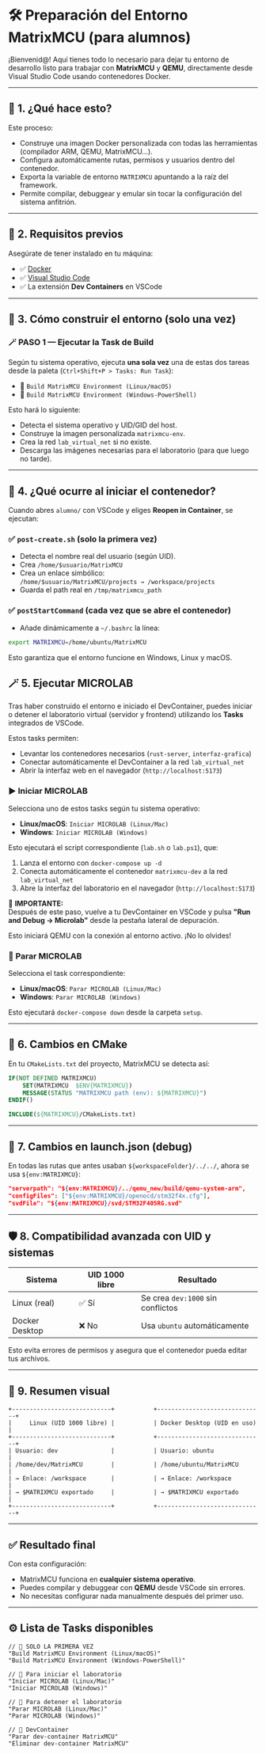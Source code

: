 # 🛠️ Preparación del Entorno MatrixMCU (para alumnos)

¡Bienvenid@! Aquí tienes todo lo necesario para dejar tu entorno de desarrollo listo para trabajar con **MatrixMCU** y **QEMU**, directamente desde Visual Studio Code usando contenedores Docker.

---

## 🚀 1. ¿Qué hace esto?

Este proceso:

- Construye una imagen Docker personalizada con todas las herramientas (compilador ARM, QEMU, MatrixMCU...).
- Configura automáticamente rutas, permisos y usuarios dentro del contenedor.
- Exporta la variable de entorno `MATRIXMCU` apuntando a la raíz del framework.
- Permite compilar, debuggear y emular sin tocar la configuración del sistema anfitrión.

---

## 🧪 2. Requisitos previos

Asegúrate de tener instalado en tu máquina:

- ✅ [Docker](https://docs.docker.com/get-docker/)
- ✅ [Visual Studio Code](https://code.visualstudio.com/)
- ✅ La extensión **Dev Containers** en VSCode

---

## 🧰 3. Cómo construir el entorno (solo una vez)

### 🪄 PASO 1 — Ejecutar la Task de Build

Según tu sistema operativo, ejecuta **una sola vez** una de estas dos tareas desde la paleta (`Ctrl+Shift+P > Tasks: Run Task`):

- 🔹 `Build MatrixMCU Environment (Linux/macOS)`
- 🔹 `Build MatrixMCU Environment (Windows-PowerShell)`

Esto hará lo siguiente:

- Detecta el sistema operativo y UID/GID del host.
- Construye la imagen personalizada `matrixmcu-env`.
- Crea la red `lab_virtual_net` si no existe.
- Descarga las imágenes necesarias para el laboratorio (para que luego no tarde).

---

## 🧠 4. ¿Qué ocurre al iniciar el contenedor?

Cuando abres `alumno/` con VSCode y eliges **Reopen in Container**, se ejecutan:

### ✅ `post-create.sh` (solo la primera vez)

- Detecta el nombre real del usuario (según UID).
- Crea `/home/$usuario/MatrixMCU`
- Crea un enlace simbólico:  
  `/home/$usuario/MatrixMCU/projects → /workspace/projects`
- Guarda el path real en `/tmp/matrixmcu_path`

### ✅ `postStartCommand` (cada vez que se abre el contenedor)

- Añade dinámicamente a `~/.bashrc` la línea:
  
```bash
export MATRIXMCU=/home/ubuntu/MatrixMCU
```

Esto garantiza que el entorno funcione en Windows, Linux y macOS.

## 🪄 5. Ejecutar MICROLAB

Tras haber construido el entorno e iniciado el DevContainer, puedes iniciar o detener el laboratorio virtual (servidor y frontend) utilizando los **Tasks** integrados de VSCode.

Estos tasks permiten:

- Levantar los contenedores necesarios (`rust-server`, `interfaz-grafica`)
- Conectar automáticamente el DevContainer a la red `lab_virtual_net`
- Abrir la interfaz web en el navegador (`http://localhost:5173`)


### ▶️ Iniciar MICROLAB

Selecciona uno de estos tasks según tu sistema operativo:

- **Linux/macOS**: `Iniciar MICROLAB (Linux/Mac)`
- **Windows**: `Iniciar MICROLAB (Windows)`

Esto ejecutará el script correspondiente (`lab.sh` o `lab.ps1`), que:

1. Lanza el entorno con `docker-compose up -d`
2. Conecta automáticamente el contenedor `matrixmcu-dev` a la red `lab_virtual_net`
3. Abre la interfaz del laboratorio en el navegador (`http://localhost:5173`)

🧠 **IMPORTANTE:**  
Después de este paso, vuelve a tu DevContainer en VSCode y pulsa **"Run and Debug → Microlab"** desde la pestaña lateral de depuración.

Esto iniciará QEMU con la conexión al entorno activo. ¡No lo olvides!

### 🛑 Parar MICROLAB

Selecciona el task correspondiente:

- **Linux/macOS**: `Parar MICROLAB (Linux/Mac)`
- **Windows**: `Parar MICROLAB (Windows)`

Esto ejecutará `docker-compose down` desde la carpeta `setup`.

---
## 🔁 6. Cambios en CMake

En tu `CMakeLists.txt` del proyecto, MatrixMCU se detecta así:

```cmake
IF(NOT DEFINED MATRIXMCU)
    SET(MATRIXMCU  $ENV{MATRIXMCU})
    MESSAGE(STATUS "MATRIXMCU path (env): ${MATRIXMCU}")
ENDIF()

INCLUDE(${MATRIXMCU}/CMakeLists.txt)
```

---

## 🐞 7. Cambios en launch.json (debug)

En todas las rutas que antes usaban `${workspaceFolder}/../../`, ahora se usa `${env:MATRIXMCU}`:

```json
"serverpath": "${env:MATRIXMCU}/../qemu_new/build/qemu-system-arm",
"configFiles": ["${env:MATRIXMCU}/openocd/stm32f4x.cfg"],
"svdFile": "${env:MATRIXMCU}/svd/STM32F405RG.svd"
```

---

## 🛡️ 8. Compatibilidad avanzada con UID y sistemas

| Sistema            | UID 1000 libre | Resultado                          |
|--------------------|----------------|------------------------------------|
| Linux (real)       | ✅ Sí           | Se crea `dev:1000` sin conflictos  |
| Docker Desktop     | ❌ No           | Usa `ubuntu` automáticamente       |

Esto evita errores de permisos y asegura que el contenedor pueda editar tus archivos.

---

## 🧠 9. Resumen visual

```plaintext
+----------------------------+           +------------------------------+
|     Linux (UID 1000 libre) |           | Docker Desktop (UID en uso)  |
+----------------------------+           +------------------------------+
| Usuario: dev               |           | Usuario: ubuntu              |
| /home/dev/MatrixMCU        |           | /home/ubuntu/MatrixMCU       |
| → Enlace: /workspace       |           | → Enlace: /workspace         |
| → $MATRIXMCU exportado     |           | → $MATRIXMCU exportado       |
+----------------------------+           +------------------------------+
```

---

## ✅ Resultado final

Con esta configuración:

- MatrixMCU funciona en **cualquier sistema operativo**.
- Puedes compilar y debuggear con **QEMU** desde VSCode sin errores.
- No necesitas configurar nada manualmente después del primer uso.

---

## ⚙️ Lista de Tasks disponibles

```jsonc
// 🚧 SOLO LA PRIMERA VEZ
"Build MatrixMCU Environment (Linux/macOS)"
"Build MatrixMCU Environment (Windows-PowerShell)"

// 🔁 Para iniciar el laboratorio
"Iniciar MICROLAB (Linux/Mac)"
"Iniciar MICROLAB (Windows)"

// 🛑 Para detener el laboratorio
"Parar MICROLAB (Linux/Mac)"
"Parar MICROLAB (Windows)"

// 🧹 DevContainer
"Parar dev-container MatrixMCU"
"Eliminar dev-container MatrixMCU"
```